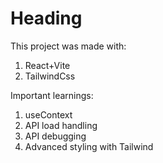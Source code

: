 # Heading

This project was made with:

1. React+Vite
2. TailwindCss

Important learnings:

1. useContext
2. API load handling
3. API debugging
4. Advanced styling with Tailwind
